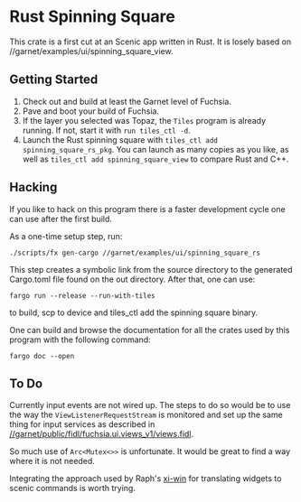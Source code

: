 # Rust Spinning Square

This crate is a first cut at an Scenic app written in Rust. It is losely based
on //garnet/examples/ui/spinning_square_view.

## Getting Started

1. Check out and build at least the Garnet level of Fuchsia.
1. Pave and boot your build of Fuchsia.
1. If the layer you selected was Topaz, the `Tiles` program is already
running. If not, start it with `run tiles_ctl -d`.
1. Launch the Rust spinning square with `tiles_ctl add spinning_square_rs_pkg`. You can launch
as many copies as you like, as well as `tiles_ctl add spinning_square_view` to compare Rust
and C++.

## Hacking

If you like to hack on this program there is a faster development cycle one can use after
the first build.

As a one-time setup step, run:

    ./scripts/fx gen-cargo //garnet/examples/ui/spinning_square_rs

This step creates a symbolic link from the source directory to the generated Cargo.toml
file found on the out directory. After that, one can use:

    fargo run --release --run-with-tiles

to build, scp to device and tiles_ctl add the spinning square binary.

One can build and browse the documentation for all the crates used by this program
with the following command:

    fargo doc --open

## To Do

Currently input events are not wired up. The steps to do so would be to use the way
the `ViewListenerRequestStream` is monitored and set up the same thing for input services
as described in [//garnet/public/fidl/fuchsia.ui.views_v1/views.fidl](https://fuchsia.googlesource.com/garnet/+/master/public/fidl/fuchsia.ui.views_v1/views.fidl#36).

So much use of `Arc<Mutex<>>` is unfortunate. It would be great to find a way where it is not needed.

Integrating the approach used by Raph's [xi-win](https://github.com/google/xi-win/tree/master/xi-win-ui) for translating widgets to scenic
commands is worth trying.
